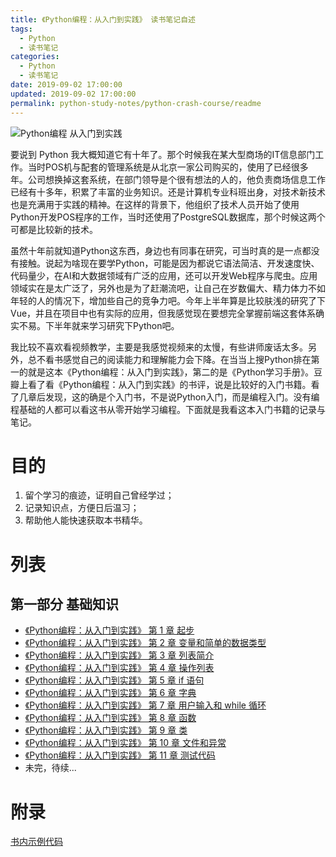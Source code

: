 ```yaml
---
title: 《Python编程：从入门到实践》 读书笔记自述
tags:
  - Python
  - 读书笔记
categories:
  - Python
  - 读书笔记
date: 2019-09-02 17:00:00
updated: 2019-09-02 17:00:00
permalink: python-study-notes/python-crash-course/readme
---
```


![Python编程 从入门到实践](https://gss3.bdstatic.com/-Po3dSag_xI4khGkpoWK1HF6hhy/baike/c0%3Dbaike80%2C5%2C5%2C80%2C26/sign=5baa72020b3b5bb5aada28ac57babe5c/c83d70cf3bc79f3d8b429799b2a1cd11738b29f3.jpg 'Python编程 从入门到实践]')

要说到 Python 我大概知道它有十年了。那个时候我在某大型商场的IT信息部门工作。当时POS机与配套的管理系统是从北京一家公司购买的，使用了已经很多年。公司想换掉这套系统，在部门领导是个很有想法的人的，他负责商场信息工作已经有十多年，积累了丰富的业务知识。还是计算机专业科班出身，对技术新技术也是充满用于实践的精神。在这样的背景下，他组织了技术人员开始了使用Python开发POS程序的工作，当时还使用了PostgreSQL数据库，那个时候这两个可都是比较新的技术。

<!-- more -->

虽然十年前就知道Python这东西，身边也有同事在研究，可当时真的是一点都没有接触。说起为啥现在要学Python，可能是因为都说它语法简洁、开发速度快、代码量少，在AI和大数据领域有广泛的应用，还可以开发Web程序与爬虫。应用领域实在是太广泛了，另外也是为了赶潮流吧，让自己在岁数偏大、精力体力不如年轻的人的情况下，增加些自己的竞争力吧。今年上半年算是比较肤浅的研究了下Vue，并且在项目中也有实际的应用，但我感觉现在要想完全掌握前端这套体系确实不易。下半年就来学习研究下Python吧。

我比较不喜欢看视频教学，主要是我感觉视频来的太慢，有些讲师废话太多。另外，总不看书感觉自己的阅读能力和理解能力会下降。在当当上搜Python排在第一的就是这本《Python编程：从入门到实践》，第二的是《Python学习手册》。豆瓣上看了看《Python编程：从入门到实践》的书评，说是比较好的入门书籍。看了几章后发现，这的确是个入门书，不是说Python入门，而是编程入门。没有编程基础的人都可以看这书从零开始学习编程。下面就是我看这本入门书籍的记录与笔记。 

# 目的

1. 留个学习的痕迹，证明自己曾经学过；
2. 记录知识点，方便日后温习；
3. 帮助他人能快速获取本书精华。

# 列表

## 第一部分 基础知识
- [《Python编程：从入门到实践》 第 1 章 起步](chapter-1-getting-started.html)
- [《Python编程：从入门到实践》 第 2 章 变量和简单的数据类型](chapter-2-variables-and-simple-data-types.html)
- [《Python编程：从入门到实践》 第 3 章 列表简介](chapter-3-introducing-lists.html)
- [《Python编程：从入门到实践》 第 4 章 操作列表](chapter-4-working-with-lists.html)
- [《Python编程：从入门到实践》 第 5 章 if 语句](chapter-5-if-statements.html)
- [《Python编程：从入门到实践》 第 6 章 字典](chapter-6-dictionaries.html)
- [《Python编程：从入门到实践》 第 7 章 用户输入和 while 循环](chapter-7-user-input-and-while-loops.html)
- [《Python编程：从入门到实践》 第 8 章 函数](chapter-8-functions.html)
- [《Python编程：从入门到实践》 第 9 章 类](chapter-9-classes.html)
- [《Python编程：从入门到实践》 第 10 章 文件和异常](chapter-10-files-and-exceptions.html)
- [《Python编程：从入门到实践》 第 11 章 测试代码](chapter-11-testing-your-code.html)
- 未完，待续...

# 附录

[书内示例代码](https://github.com/ehmatthes/pcc)